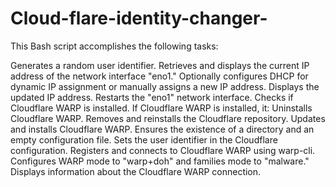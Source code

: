 # Cloud-flare-identity-changer-


This Bash script accomplishes the following tasks:

Generates a random user identifier.
Retrieves and displays the current IP address of the network interface "eno1."
Optionally configures DHCP for dynamic IP assignment or manually assigns a new IP address.
Displays the updated IP address.
Restarts the "eno1" network interface.
Checks if Cloudflare WARP is installed.
If Cloudflare WARP is installed, it:
Uninstalls Cloudflare WARP.
Removes and reinstalls the Cloudflare repository.
Updates and installs Cloudflare WARP.
Ensures the existence of a directory and an empty configuration file.
Sets the user identifier in the Cloudflare configuration.
Registers and connects to Cloudflare WARP using warp-cli.
Configures WARP mode to "warp+doh" and families mode to "malware."
Displays information about the Cloudflare WARP connection.
